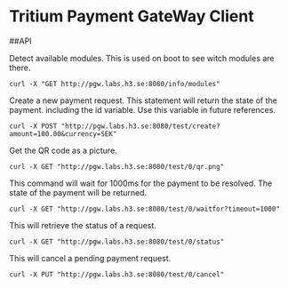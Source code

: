 # Tritium Payment GateWay Client

##API

Detect available modules. This is used on boot to see witch modules are there.

    curl -X "GET http://pgw.labs.h3.se:8080/info/modules"

Create a new payment request. This statement will return the state of the payment.
including the id variable. Use this variable in future references.

    curl -X POST "http://pgw.labs.h3.se:8080/test/create?amount=100.00&currency=SEK"

Get the QR code as a picture.

    curl -X GET "http://pgw.labs.h3.se:8080/test/0/qr.png"

This command will wait for 1000ms for the payment to be resolved. 
The state of the payment will be returned. 

    curl -X GET "http://pgw.labs.h3.se:8080/test/0/waitfor?timeout=1000"

This will retrieve the status of a request.
    
    curl -X GET "http://pgw.labs.h3.se:8080/test/0/status"

This will cancel a pending payment request.
    
    curl -X PUT "http://pgw.labs.h3.se:8080/test/0/cancel"